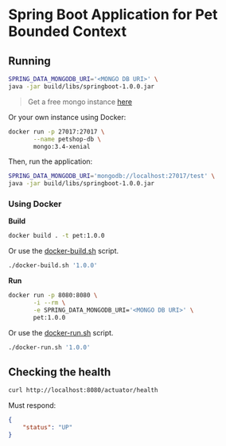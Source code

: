 # Spring Boot Application for Pet Bounded Context

## Running

```bash
SPRING_DATA_MONGODB_URI='<MONGO DB URI>' \
java -jar build/libs/springboot-1.0.0.jar
```

> Get a free mongo instance [here](https://cloud.mongodb.com)

Or your own instance using Docker:

```bash
docker run -p 27017:27017 \
       --name petshop-db \
       mongo:3.4-xenial
```

Then, run the application:

```bash
SPRING_DATA_MONGODB_URI='mongodb://localhost:27017/test' \
java -jar build/libs/springboot-1.0.0.jar
```

### Using Docker

**Build**

```bash
docker build . -t pet:1.0.0
```

Or use the [docker-build.sh](./docker-build.sh) script.

```bash
./docker-build.sh '1.0.0'
```

**Run**

```bash
docker run -p 8080:8080 \
       -i --rm \
       -e SPRING_DATA_MONGODB_URI='<MONGO DB URI>' \
       pet:1.0.0
```

Or use the [docker-run.sh](./docker-run.sh) script.

```bash
./docker-run.sh '1.0.0'
```

## Checking the health

```bash
curl http://localhost:8080/actuator/health
```

Must respond:

```json
{
    "status": "UP"
}
```
